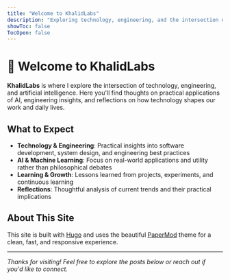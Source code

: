 ```yaml
---
title: "Welcome to KhalidLabs"
description: "Exploring technology, engineering, and the intersection of AI with practical applications"
showToc: false
TocOpen: false
---
```


# 👋 Welcome to KhalidLabs

**KhalidLabs** is where I explore the intersection of technology, engineering, and artificial intelligence. Here you'll find thoughts on practical applications of AI, engineering insights, and reflections on how technology shapes our work and daily lives.

## What to Expect

* **Technology & Engineering**: Practical insights into software development, system design, and engineering best practices
* **AI & Machine Learning**: Focus on real-world applications and utility rather than philosophical debates
* **Learning & Growth**: Lessons learned from projects, experiments, and continuous learning
* **Reflections**: Thoughtful analysis of current trends and their practical implications

## About This Site

This site is built with [Hugo](https://gohugo.io/) and uses the beautiful [PaperMod](https://github.com/adityatelange/hugo-PaperMod) theme for a clean, fast, and responsive experience.

---

*Thanks for visiting! Feel free to explore the posts below or reach out if you'd like to connect.*
